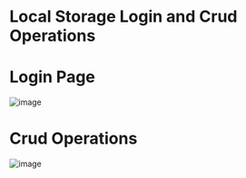 # Local Storage Login and Crud Operations

# Login Page
![image](https://github.com/gulhassaan/LocalStorage_Login_Crud/assets/95604753/b15e4400-8ea6-4188-8c10-8a312d787aa6)


# Crud Operations
![image](https://github.com/gulhassaan/LocalStorage_Login_Crud/assets/95604753/0fb2c2c4-b629-407e-9424-e2f4d0efba20)

